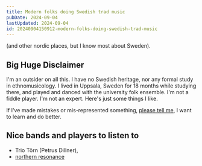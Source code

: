 ```yaml
---
title: Modern folks doing Swedish trad music
pubDate: 2024-09-04
lastUpdated: 2024-09-04
id: 20240904150912-modern-folks-doing-swedish-trad-music
---
```


(and other nordic places, but I know most about Sweden).

## Big Huge Disclaimer

I'm an outsider on all this. I have no Swedish heritage, nor any formal study in ethnomusicology. I lived in Uppsala, Sweden for 18 months while studying there, and played and danced with the university folk ensemble. I'm not a fiddle player. I'm not an expert. Here's just some things I like.

If I've made mistakes or mis-represented something, [please tell me](mailto:hi@caro.fyi), I want to learn and do better.

## Nice bands and players to listen to

- Trio Törn (Petrus Dillner),
- [northern resonance](https://www.northernresonance.se/)
